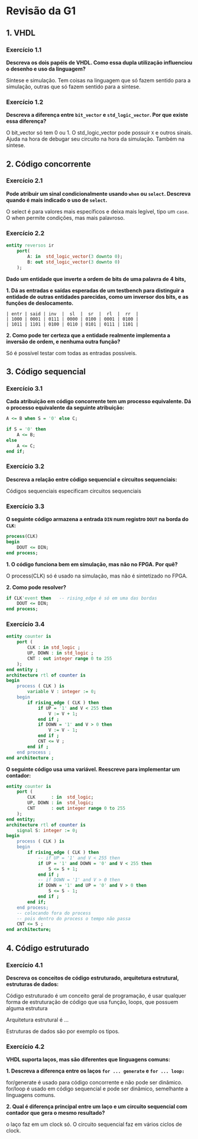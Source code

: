 # Revisão da G1

## 1. VHDL

### Exercício 1.1

**Descreva os dois papéis de VHDL. Como essa dupla utilização influenciou o desenho e uso da linguagem?**

Síntese e simulação. Tem coisas na linguagem que só fazem sentido para a simulação, outras que só fazem sentido para a síntese.

### Exercício 1.2

**Descreva a diferença entre `bit_vector` e `std_logic_vector`. Por que existe essa diferença?**

O bit_vector só tem 0 ou 1. O std_logic_vector pode possuir `X` e outros sinais. Ajuda na hora de debugar seu circuito na hora da simulação. Também na sintese.


## 2. Código concorrente

### Exercício 2.1

**Pode atribuir um sinal condicionalmente usando `when` ou `select`. Descreva quando é mais indicado o uso de `select`.**

O select é para valores mais específicos e deixa mais legível, tipo um `case`. O when permite condições, mas mais palavroso.

### Exercício 2.2

```vhdl
entity reversos ir
    port(
        A: in  std_logic_vector(3 downto 0);
        B: out std_logic_vector(3 downto 0)
    );
```

**Dado um entidade que inverte a ordem de bits de uma palavra de 4 bits,**

**1. Dá as entradas e saídas esperadas de um testbench para distinguir a entidade de outras entidades parecidas, como um inversor dos bits, e as funções de deslocamento.**

```text
| entr | said | inv  |  sl  |  sr  |  rl  |  rr  |
| 1000 | 0001 | 0111 | 0000 | 0100 | 0001 | 0100 |
| 1011 | 1101 | 0100 | 0110 | 0101 | 0111 | 1101 |
```

**2. Como pode ter certeza que a entidade realmente implementa a inversão de ordem, e nenhuma outra função?**

Só é possível testar com todas as entradas possíveis.


## 3. Código sequencial

### Exercício 3.1

**Cada atribuição em código concorrente tem um processo equivalente. Dá o processo equivalente da seguinte atribuição:**

```vhdl
A <= B when S = '0' else C;
```

```vhdl
if S = '0' then
    A <= B;
else
    A <= C;
end if;
```

### Exercício 3.2

**Descreva a relação entre código sequencial e circuitos sequenciais:**

Códigos sequenciais especificam circuitos sequenciais

### Exercício 3.3

**O seguinte código armazena a entrada `DIN` num registro `DOUT` na borda do `CLK`:**

```vhdl
process(CLK)
begin
    DOUT <= DIN;
end process;
```

**1. O código funciona bem em simulação, mas não no FPGA. Por quê?**

O process(CLK) só é usado na simulação, mas não é sintetizado no FPGA.

**2. Como pode resolver?**

```vhdl
if CLK'event then   -- rising_edge é só em uma das bordas 
    DOUT <= DIN; 
end process;
```

### Exercício 3.4

```vhdl
entity counter is
    port (
        CLK : in std_logic ;
        UP, DOWN : in std_logic ;
        CNT : out integer range 0 to 255
    );
end entity ;
architecture rtl of counter is
begin
    process ( CLK ) is
        variable V : integer := 0;
    begin
        if rising_edge ( CLK ) then
            if UP = '1' and V < 255 then
                V := V + 1;
            end if ;
            if DOWN = '1' and V > 0 then
                V := V - 1;
            end if ;
            CNT <= V ;
        end if ;
    end process ;
end architecture ;
```

**O seguinte código usa uma variável. Reescreve para implementar um contador:**

```vhdl
entity counter is
    port (
        CLK      : in  std_logic;
        UP, DOWN : in  std_logic;
        CNT      : out integer range 0 to 255
    );
end entity;
architecture rtl of counter is
    signal S: integer := 0;
begin
    process ( CLK ) is
    begin
        if rising_edge ( CLK ) then
            -- if UP = '1' and V < 255 then
            if UP = '1' and DOWN = '0' and V < 255 then
                S <= S + 1;
            end if ;
            -- if DOWN = '1' and V > 0 then
            if DOWN = '1' and UP = '0' and V > 0 then
                S <= S - 1;
            end if ;
        end if;
    end process;
    -- colocando fora do process
    -- pois dentro do process o tempo não passa
    CNT <= S ;
end architecture;
```

## 4. Código estruturado

### Exercício 4.1

**Descreva os conceitos de código estruturado, arquitetura estrutural, estruturas de dados:**

Código estruturado é um conceito geral de programação, é usar qualquer forma de estruturação de código que usa função, loops, que possuem alguma estrutura

Arquitetura estrutural é ...

Estruturas de dados são por exemplo os tipos.

### Exercício 4.2

**VHDL suporta laços, mas são diferentes que linguagens comuns:**

**1. Descreva a diferença entre os laços `for ... generate` e `for ... loop:`**

for/generate é usado para código concorrente e não pode ser dinâmico. for/loop é usado em código sequencial e pode ser dinâmico, semelhante a linguagens comuns.

**2. Qual é diferença principal entre um laço e um circuito sequencial com contador que gera o mesmo resultado?**

o laço faz em um clock só. O circuito sequencial faz em vários ciclos de clock.